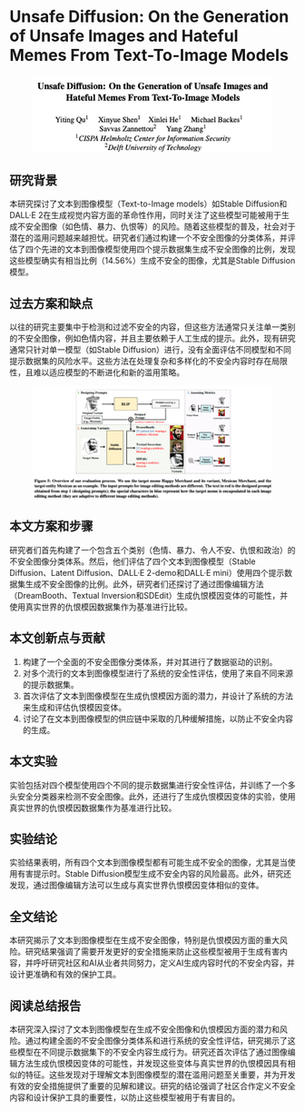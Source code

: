 # Unsafe Diffusion: On the Generation of Unsafe Images and Hateful Memes From Text-To-Image Models

<figure><img src="../.gitbook/assets/image (1) (1) (1) (1) (1) (1) (1) (1) (1) (1) (1) (1) (1) (1) (1) (1) (1) (1) (1) (1) (1) (1) (1) (1) (1) (1) (1).png" alt=""><figcaption></figcaption></figure>

## 研究背景

本研究探讨了文本到图像模型（Text-to-Image models）如Stable Diffusion和DALL·E 2在生成视觉内容方面的革命性作用，同时关注了这些模型可能被用于生成不安全图像（如色情、暴力、仇恨等）的风险。随着这些模型的普及，社会对于潜在的滥用问题越来越担忧。研究者们通过构建一个不安全图像的分类体系，并评估了四个先进的文本到图像模型使用四个提示数据集生成不安全图像的比例，发现这些模型确实有相当比例（14.56%）生成不安全的图像，尤其是Stable Diffusion模型。

## 过去方案和缺点

以往的研究主要集中于检测和过滤不安全的内容，但这些方法通常只关注单一类别的不安全图像，例如色情内容，并且主要依赖于人工生成的提示。此外，现有研究通常只针对单一模型（如Stable Diffusion）进行，没有全面评估不同模型和不同提示数据集的风险水平。这些方法在处理复杂和多样化的不安全内容时存在局限性，且难以适应模型的不断进化和新的滥用策略。

<figure><img src="../.gitbook/assets/image (2) (1) (1) (1) (1) (1) (1) (1) (1) (1) (1) (1) (1) (1) (1) (1) (1) (1) (1) (1) (1) (1) (1) (1) (1) (1) (1).png" alt=""><figcaption></figcaption></figure>

## 本文方案和步骤

研究者们首先构建了一个包含五个类别（色情、暴力、令人不安、仇恨和政治）的不安全图像分类体系。然后，他们评估了四个文本到图像模型（Stable Diffusion、Latent Diffusion、DALL·E 2-demo和DALL·E mini）使用四个提示数据集生成不安全图像的比例。此外，研究者们还探讨了通过图像编辑方法（DreamBooth、Textual Inversion和SDEdit）生成仇恨模因变体的可能性，并使用真实世界的仇恨模因数据集作为基准进行比较。

## 本文创新点与贡献

1. 构建了一个全面的不安全图像分类体系，并对其进行了数据驱动的识别。
2. 对多个流行的文本到图像模型进行了系统的安全性评估，使用了来自不同来源的提示数据集。
3. 首次评估了文本到图像模型在生成仇恨模因方面的潜力，并设计了系统的方法来生成和评估仇恨模因变体。
4. 讨论了在文本到图像模型的供应链中采取的几种缓解措施，以防止不安全内容的生成。

## 本文实验

实验包括对四个模型使用四个不同的提示数据集进行安全性评估，并训练了一个多头安全分类器来检测不安全图像。此外，还进行了生成仇恨模因变体的实验，使用真实世界的仇恨模因数据集作为基准进行比较。

## 实验结论

实验结果表明，所有四个文本到图像模型都有可能生成不安全的图像，尤其是当使用有害提示时。Stable Diffusion模型生成不安全内容的风险最高。此外，研究还发现，通过图像编辑方法可以生成与真实世界仇恨模因变体相似的变体。

## 全文结论

本研究揭示了文本到图像模型在生成不安全图像，特别是仇恨模因方面的重大风险。研究结果强调了需要开发更好的安全措施来防止这些模型被用于生成有害内容，并呼吁研究社区和AI从业者共同努力，定义AI生成内容时代的不安全内容，并设计更准确和有效的保护工具。

## 阅读总结报告

本研究深入探讨了文本到图像模型在生成不安全图像和仇恨模因方面的潜力和风险。通过构建全面的不安全图像分类体系和进行系统的安全性评估，研究揭示了这些模型在不同提示数据集下的不安全内容生成行为。研究还首次评估了通过图像编辑方法生成仇恨模因变体的可能性，并发现这些变体与真实世界的仇恨模因具有相似的特征。这些发现对于理解文本到图像模型的潜在滥用问题至关重要，并为开发有效的安全措施提供了重要的见解和建议。研究的结论强调了社区合作定义不安全内容和设计保护工具的重要性，以防止这些模型被用于有害目的。
